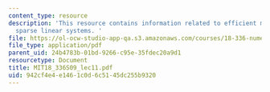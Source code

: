 ```yaml
---
content_type: resource
description: 'This resource contains information related to efficient methods for
  sparse linear systems. '
file: https://ol-ocw-studio-app-qa.s3.amazonaws.com/courses/18-336-numerical-methods-for-partial-differential-equations-spring-2009/942cf4e4e1461c0d6c5145dc255b9320_MIT18_336S09_lec11.pdf
file_type: application/pdf
parent_uid: 24b4783b-01bd-9266-c95e-35fdec20a9d1
resourcetype: Document
title: MIT18_336S09_lec11.pdf
uid: 942cf4e4-e146-1c0d-6c51-45dc255b9320
---
```

